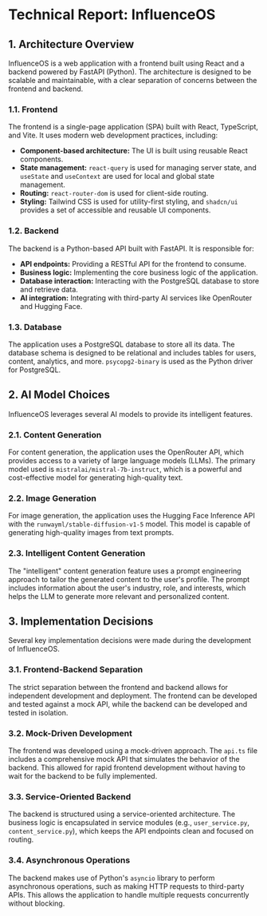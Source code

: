
# Technical Report: InfluenceOS

## 1. Architecture Overview

InfluenceOS is a web application with a frontend built using React and a backend powered by FastAPI (Python). The architecture is designed to be scalable and maintainable, with a clear separation of concerns between the frontend and backend.

### 1.1. Frontend

The frontend is a single-page application (SPA) built with React, TypeScript, and Vite. It uses modern web development practices, including:

*   **Component-based architecture:** The UI is built using reusable React components.
*   **State management:** `react-query` is used for managing server state, and `useState` and `useContext` are used for local and global state management.
*   **Routing:** `react-router-dom` is used for client-side routing.
*   **Styling:** Tailwind CSS is used for utility-first styling, and `shadcn/ui` provides a set of accessible and reusable UI components.

### 1.2. Backend

The backend is a Python-based API built with FastAPI. It is responsible for:

*   **API endpoints:** Providing a RESTful API for the frontend to consume.
*   **Business logic:** Implementing the core business logic of the application.
*   **Database interaction:** Interacting with the PostgreSQL database to store and retrieve data.
*   **AI integration:** Integrating with third-party AI services like OpenRouter and Hugging Face.

### 1.3. Database

The application uses a PostgreSQL database to store all its data. The database schema is designed to be relational and includes tables for users, content, analytics, and more. `psycopg2-binary` is used as the Python driver for PostgreSQL.

## 2. AI Model Choices

InfluenceOS leverages several AI models to provide its intelligent features.

### 2.1. Content Generation

For content generation, the application uses the OpenRouter API, which provides access to a variety of large language models (LLMs). The primary model used is `mistralai/mistral-7b-instruct`, which is a powerful and cost-effective model for generating high-quality text.

### 2.2. Image Generation

For image generation, the application uses the Hugging Face Inference API with the `runwayml/stable-diffusion-v1-5` model. This model is capable of generating high-quality images from text prompts.

### 2.3. Intelligent Content Generation

The "intelligent" content generation feature uses a prompt engineering approach to tailor the generated content to the user's profile. The prompt includes information about the user's industry, role, and interests, which helps the LLM to generate more relevant and personalized content.

## 3. Implementation Decisions

Several key implementation decisions were made during the development of InfluenceOS.

### 3.1. Frontend-Backend Separation

The strict separation between the frontend and backend allows for independent development and deployment. The frontend can be developed and tested against a mock API, while the backend can be developed and tested in isolation.

### 3.2. Mock-Driven Development

The frontend was developed using a mock-driven approach. The `api.ts` file includes a comprehensive mock API that simulates the behavior of the backend. This allowed for rapid frontend development without having to wait for the backend to be fully implemented.

### 3.3. Service-Oriented Backend

The backend is structured using a service-oriented architecture. The business logic is encapsulated in service modules (e.g., `user_service.py`, `content_service.py`), which keeps the API endpoints clean and focused on routing.

### 3.4. Asynchronous Operations

The backend makes use of Python's `asyncio` library to perform asynchronous operations, such as making HTTP requests to third-party APIs. This allows the application to handle multiple requests concurrently without blocking.
